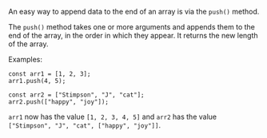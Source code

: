 An easy way to append data to the end of an array is via the `push()` method.

The `push()` method takes one or more arguments and appends them to the end of the array, in the order in which they appear. It returns the new length of the array.

Examples:

```
const arr1 = [1, 2, 3];
arr1.push(4, 5);

const arr2 = ["Stimpson", "J", "cat"];
arr2.push(["happy", "joy"]);
```

`arr1` now has the value `[1, 2, 3, 4, 5]` and `arr2` has the value `["Stimpson", "J", "cat", ["happy", "joy"]]`.

